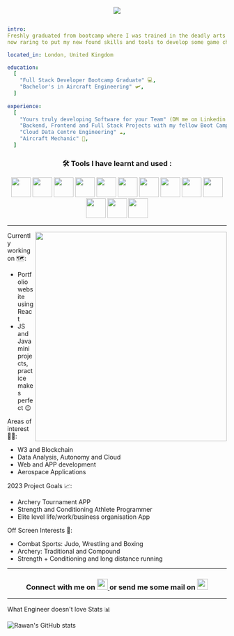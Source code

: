 <p align="center">
  <img src="https://capsule-render.vercel.app/api?type=waving&color=auto&height=200&section=header&text=Rawan%20Malek%20&fontSize=68&fontAlignY=47&desc=Software%20Developer%20&descAlign=37&animation=twinkling"/>
</p>




```yaml

intro:
Freshly graduated from bootcamp where I was trained in the deadly arts of Java and JS 🥷
now raring to put my new found skills and tools to develop some game changing projects!

located_in: London, United Kingdom

education:
  [
    "Full Stack Developer Bootcamp Graduate" 💻,
    "Bachelor's in Aircraft Engineering" 🛩️,
  ]
  
experience:
  [
    "Yours truly developing Software for your Team" (DM me on Linkedin or shoot me an email to arrange an interview) 😉,
    "Backend, Frontend and Full Stack Projects with my fellow Boot Campers" 🥾,
    "Cloud Data Centre Engineering" ☁️, 
    "Aircraft Mechanic" 🛫,
  ]

```

<h3 align="center"> 🛠️ Tools I have learnt and used :</h3>
<p align="center">
<img src="https://www.vectorlogo.zone/logos/java/java-icon.svg" width="45" height="45"/>
<img src="https://www.vectorlogo.zone/logos/javascript/javascript-icon.svg" width="45" height="45"/>
<img src="https://www.vectorlogo.zone/logos/python/python-icon.svg" width="45" height="45"/>
<img src="https://www.vectorlogo.zone/logos/w3_html5/w3_html5-icon.svg" width="45" height="45"/>
<img src="https://user-images.githubusercontent.com/108518878/199896404-e519e59e-fc9d-423d-b2f2-326cdc5c5988.png" width="45" height="45"/>
<img src="https://www.vectorlogo.zone/logos/kotlinlang/kotlinlang-icon.svg" width="45" height="45"/>
<img src="https://www.vectorlogo.zone/logos/springio/springio-icon.svg" width="45" height="45"/>
<img src="https://www.vectorlogo.zone/logos/reactjs/reactjs-icon.svg" width="45" height="45"/>
<img src="https://www.vectorlogo.zone/logos/asyncjs/asyncjs-icon.svg" width="45" height="45"/>
<img src="https://www.vectorlogo.zone/logos/postgresql/postgresql-icon.svg" width="45" height="45"/>
<img src="https://www.vectorlogo.zone/logos/getpostman/getpostman-icon.svg" width="45" height="45"/>
<img src="https://www.vectorlogo.zone/logos/git-scm/git-scm-icon.svg" width="45" height="45"/>
<img src="https://www.vectorlogo.zone/logos/android/android-icon.svg" width="45" height="45"/>
<p>

---
<img align="right" width="440" height="480" src="https://media4.giphy.com/media/l3q2WMhNcyFOWP280/giphy.gif?cid=ecf05e47p52xc5v3eiohpstw1l03wgaqbg0s38ybtoukzxco&rid=giphy.gif&ct=g"/>Currently working on 🗺️:
* Portfolio website using React
* JS and Java mini projects, practice makes perfect 😉
 
Areas of interest 👨‍💻:
* W3 and Blockchain
* Data Analysis, Autonomy and Cloud
* Web and APP development
* Aerospace Applications         
           
2023 Project Goals 📈:
* Archery Tournament APP
* Strength and Conditioning Athlete Programmer
* Elite level life/work/business organisation App
  
Off Screen Interests 🏹:
* Combat Sports: Judo, Wrestling and Boxing
* Archery: Traditional and Compound
* Strength + Conditioning and long distance running

---

<h3 align="center">
  Connect with me on </a>
<a href="https://www.linkedin.com/in/rawan-malek/">
  <img height="25" src="https://user-images.githubusercontent.com/108518878/199622220-bf5e4a36-22e3-4030-9a3e-b41fe42c4bf3.png"/>
</a>
or send me some mail on  
  <a href="mailto:rawanmalek@hotmail.co.uk">
  <img height="25" src="https://user-images.githubusercontent.com/108518878/199621926-b1ba3246-2441-4313-96d4-f1ac012dc7ae.png"/>
</a>
</h3>

---

What Engineer doesn't love Stats :bar_chart:

![Rawan's GitHub stats](https://github-readme-stats.vercel.app/api?username=RawMal&show_icons=true&bg_color=00000000)
